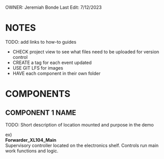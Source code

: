 OWNER: Jeremiah Bonde
Last Edit: 7/12/2023

# NOTES
TODO: add links to how-to guides
- CHECK project view to see what files need to be uploaded for version control
- CREATE a tag for each event updated
- USE GIT LFS for images
- HAVE each component in their own folder

# COMPONENTS

## COMPONENT 1 NAME
TODO: Short description of location mounted and purpose in the demo

ex) \
**Forwarder_XL104_Main**  
Supervisory controller located on the electronics shelf. Controls run main work functions and logic.